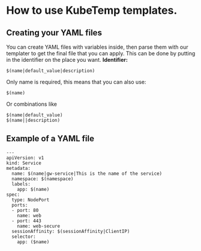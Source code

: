 # How to use KubeTemp templates.
## Creating your YAML files
You can create YAML files with variables inside, then parse them with our templater to get the final file that you can apply. This can be done by putting in the identifier on the place you want.
**Identifier:**

    $(name|default_value|description)
Only name is required, this means that you can also use:

    $(name)
Or combinations like

    $(name|default_value)
    $(name||description)
## Example of a YAML file

    ---
    apiVersion: v1
    kind: Service
    metadata:
      name: $(name|gw-service|This is the name of the service)
      namespace: $(namespace)
      labels:
        app: $(name)
    spec:
      type: NodePort
      ports:
      - port: 80
        name: web
      - port: 443
        name: web-secure
      sessionAffinity: $(sessionAffinity|ClientIP)
      selector:
        app: ($name)
